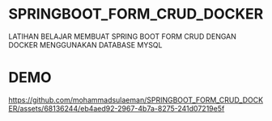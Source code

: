# SPRINGBOOT_FORM_CRUD_DOCKER
LATIHAN BELAJAR MEMBUAT SPRING BOOT FORM CRUD DENGAN DOCKER MENGGUNAKAN DATABASE MYSQL
# DEMO
https://github.com/mohammadsulaeman/SPRINGBOOT_FORM_CRUD_DOCKER/assets/68136244/eb4aed92-2967-4b7a-8275-241d07219e5f
